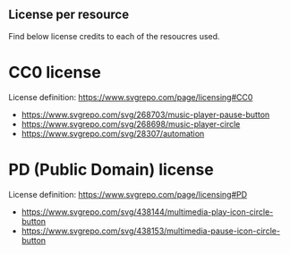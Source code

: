 ## License per resource

Find below license credits to each of the resoucres used.

# CC0 license

License definition: https://www.svgrepo.com/page/licensing#CC0

* https://www.svgrepo.com/svg/268703/music-player-pause-button
* https://www.svgrepo.com/svg/268698/music-player-circle
* https://www.svgrepo.com/svg/28307/automation

# PD (Public Domain) license

License definition: https://www.svgrepo.com/page/licensing#PD

* https://www.svgrepo.com/svg/438144/multimedia-play-icon-circle-button
* https://www.svgrepo.com/svg/438153/multimedia-pause-icon-circle-button
